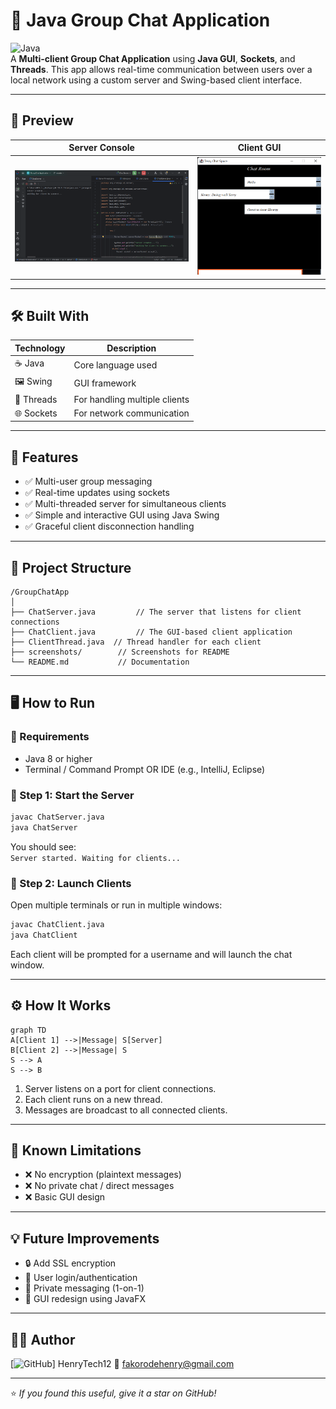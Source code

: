 
# 💬 Java Group Chat Application

![Java](https://img.shields.io/badge/Java-SE%208+-red?style=flat&logo=java)  
A **Multi-client Group Chat Application** using **Java GUI**, **Sockets**, and **Threads**. This app allows real-time communication between users over a local network using a custom server and Swing-based client interface.

---

## 📸 Preview

| Server Console | Client GUI |
|----------------|------------|
| ![Server Screenshot](screenshots/server.png) | ![Client Screenshot](screenshots/client.png) |

---

## 🛠️ Built With

| Technology | Description |
|------------|-------------|
| ☕ Java     | Core language used |
| 🖼️ Swing    | GUI framework |
| 🧵 Threads  | For handling multiple clients |
| 🌐 Sockets | For network communication |

---

## 🚀 Features

- ✅ Multi-user group messaging
- ✅ Real-time updates using sockets
- ✅ Multi-threaded server for simultaneous clients
- ✅ Simple and interactive GUI using Java Swing
- ✅ Graceful client disconnection handling

---

## 📁 Project Structure

```plaintext
/GroupChatApp
│
├── ChatServer.java         // The server that listens for client connections
├── ChatClient.java         // The GUI-based client application
├── ClientThread.java  // Thread handler for each client
├── screenshots/        // Screenshots for README
└── README.md           // Documentation
```

---

## 🖥️ How to Run

### 🧩 Requirements

- Java 8 or higher
- Terminal / Command Prompt OR IDE (e.g., IntelliJ, Eclipse)

### 🔌 Step 1: Start the Server

```bash
javac ChatServer.java
java ChatServer
```

You should see:  
`Server started. Waiting for clients...`

### 💬 Step 2: Launch Clients

Open multiple terminals or run in multiple windows:

```bash
javac ChatClient.java
java ChatClient
```

Each client will be prompted for a username and will launch the chat window.

---

## ⚙️ How It Works

```mermaid
graph TD
A[Client 1] -->|Message| S[Server]
B[Client 2] -->|Message| S
S --> A
S --> B
```

1. Server listens on a port for client connections.
2. Each client runs on a new thread.
3. Messages are broadcast to all connected clients.

---

## 🚧 Known Limitations

- ❌ No encryption (plaintext messages)
- ❌ No private chat / direct messages
- ❌ Basic GUI design

---

## 💡 Future Improvements

- 🔒 Add SSL encryption
- 👥 User login/authentication
- 💌 Private messaging (1-on-1)
- 🎨 GUI redesign using JavaFX

---

## 🙋‍♂️ Author
[![GitHub](https://img.shields.io/badge/GitHub-YourUsername-black?logo=github)] HenryTech12 
📧 fakorodehenry@gmail.com

---

⭐ *If you found this useful, give it a star on GitHub!*
